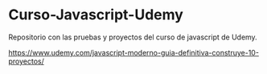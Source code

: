# Curso-Javascript-Udemy
Repositorio con las pruebas y proyectos del curso de javascript de Udemy. 

https://www.udemy.com/javascript-moderno-guia-definitiva-construye-10-proyectos/
